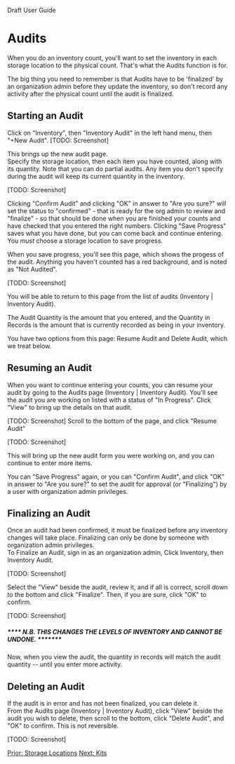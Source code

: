 Draft User Guide

# Audits

When you do an inventory count,  you'll want to set the inventory in each storage location to the physical count.  That's what the Audits function is for.

The big thing you need to remember is that Audits have to be 'finalized' by an organization admin before they update the inventory,  so don't record any activity after the physical count until the audit is finalized.

## Starting an Audit

Click on "Inventory", then "Inventory Audit" in the left hand menu,  then "+New Audit".
[TODO: Screenshot]

This brings up the new audit page.  
Specify the storage location, then each item you have counted, along with its quantity.
Note that you can do partial audits.   Any item you don't specify during the audit will keep its current quantity in the inventory.

[TODO: Screenshot]

Clicking "Confirm Audit"  and clicking "OK" in answer to "Are you sure?"  will set the status to "confirmed" - that is ready for the org admin to review and "finalize" - so that should be done when you are finished your counts and have checked that you entered the right numbers.
Clicking "Save Progress" saves what you have done,  but you can come back and continue entering.
You *must* choose a storage location to save progress.

When you save progress, you'll see this page, which shows the progess of the audit.   Anything you haven't counted has a red background, and is noted as "Not Audited".

[TODO: Screenshot]

You will be able to return to this page from the list of audits (Inventory | Inventory Audit).

The Audit Quantity is the amount that you entered, and the Quantity in Records is the amount that is currently recorded as being in your inventory.

You have two options from this page:  Resume Audit and Delete Audit, which we treat below.

## Resuming an Audit
When you want to continue entering your counts,  you can resume your audit by going to the Audits page (Inventory | Inventory Audit).  You'll see the audit you are working on listed with a status of "In Progress".   Click "View" to bring up the details on that audit.

[TODO: Screenshot]
Scroll to the bottom of the page, and click "Resume Audit"

[TODO: Screenshot]

This will bring up the new audit form you were working on, and you can continue to enter more items.

You can "Save Progress" again, or  you can "Confirm Audit", and click "OK" in answer to "Are you sure?"  to set the audit for approval (or "Finalizing") by a user with organization admin privileges.

## Finalizing an Audit
Once an audit had been confirmed,  it must be finalized before any inventory changes will take place.   Finalizing can only be done by someone with organization admin privileges.  
To Finalize an Audit,  sign in as an organization admin, Click Inventory, then Inventory Audit.  

[TODO: Screenshot]

Select the "View" beside the audit,  review it, and if all is correct,  scroll down to the bottom and click "Finalize".  Then, if you are sure,  click "OK" to confirm.  

[TODO: Screenshot]

##### **** N.B.  THIS CHANGES THE LEVELS OF INVENTORY AND CANNOT BE UNDONE. *******

Now, when you view the audit, the quantity in records will match the audit quantity -- until you enter more activity.

## Deleting an Audit
If the audit is in error and has not been finalized, you can delete it.  
From the Audits page (Inventory | Inventory Audit), click "View" beside the audit you wish to delete, then scroll to the bottom,  click "Delete Audit", and "OK" to confirm.  This is not reversible.

[TODO: Screenshot]

[Prior: Storage Locations](inventory_storage_locations.md)
[Next: Kits](inventory_kits.md)